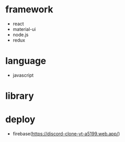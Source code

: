 # framework
- react
- material-ui
- node.js
- redux

# language
- javascript

# library


# deploy
- firebase(https://discord-clone-yt-a5199.web.app/)
